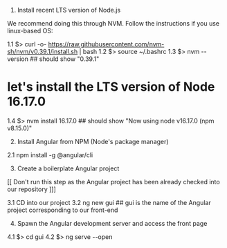 1. Install recent LTS version of Node.js

 We recommend doing this through NVM. Follow the instructions if you use linux-based OS:
 
 1.1 $> curl -o- https://raw.githubusercontent.com/nvm-sh/nvm/v0.39.1/install.sh | bash
 1.2 $> source ~/.bashrc
 1.3 $> nvm --version ## should show "0.39.1"
 # let's install the LTS version of Node 16.17.0
 1.4 $> nvm install 16.17.0 ## should show "Now using node v16.17.0 (npm v8.15.0)"

2. Install Angular from NPM (Node's package manager)

 2.1 npm install -g @angular/cli

3. Create a boilerplate Angular project

 [[ Don't run this step as the Angular project has been already
 checked into our repository ]]]

 3.1 CD into our project
 3.2 ng new gui ## gui is the name of the Angular project corresponding to our front-end

4. Spawn the Angular development server and access the front page

 4.1 $> cd gui
 4.2 $> ng serve --open 

